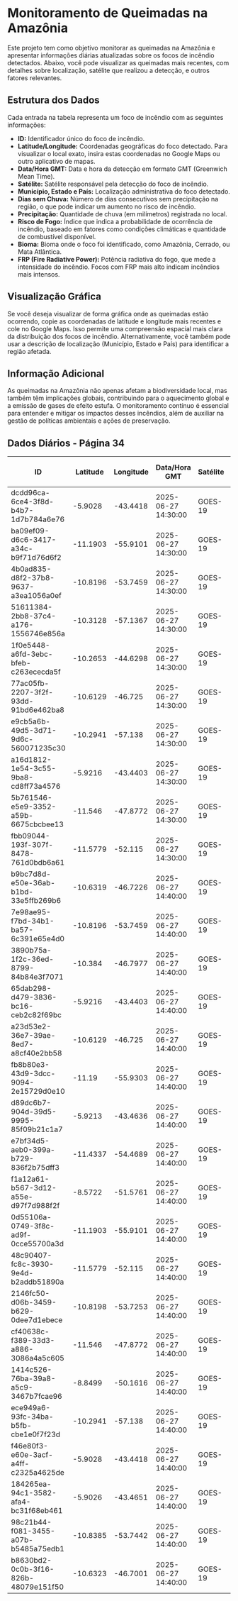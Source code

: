# Monitoramento de Queimadas na Amazônia

Este projeto tem como objetivo monitorar as queimadas na Amazônia e apresentar informações diárias atualizadas sobre os focos de incêndio detectados. Abaixo, você pode visualizar as queimadas mais recentes, com detalhes sobre localização, satélite que realizou a detecção, e outros fatores relevantes.

## Estrutura dos Dados

Cada entrada na tabela representa um foco de incêndio com as seguintes informações:

- **ID:** Identificador único do foco de incêndio.
- **Latitude/Longitude:** Coordenadas geográficas do foco detectado. Para visualizar o local exato, insira estas coordenadas no Google Maps ou outro aplicativo de mapas.
- **Data/Hora GMT:** Data e hora da detecção em formato GMT (Greenwich Mean Time).
- **Satélite:** Satélite responsável pela detecção do foco de incêndio.
- **Município, Estado e País:** Localização administrativa do foco detectado.
- **Dias sem Chuva:** Número de dias consecutivos sem precipitação na região, o que pode indicar um aumento no risco de incêndio.
- **Precipitação:** Quantidade de chuva (em milímetros) registrada no local.
- **Risco de Fogo:** Índice que indica a probabilidade de ocorrência de incêndio, baseado em fatores como condições climáticas e quantidade de combustível disponível.
- **Bioma:** Bioma onde o foco foi identificado, como Amazônia, Cerrado, ou Mata Atlântica.
- **FRP (Fire Radiative Power):** Potência radiativa do fogo, que mede a intensidade do incêndio. Focos com FRP mais alto indicam incêndios mais intensos.

## Visualização Gráfica

Se você deseja visualizar de forma gráfica onde as queimadas estão ocorrendo, copie as coordenadas de latitude e longitude mais recentes e cole no Google Maps. Isso permite uma compreensão espacial mais clara da distribuição dos focos de incêndio. Alternativamente, você também pode usar a descrição de localização (Município, Estado e País) para identificar a região afetada.

## Informação Adicional

As queimadas na Amazônia não apenas afetam a biodiversidade local, mas também têm implicações globais, contribuindo para o aquecimento global e a emissão de gases de efeito estufa. O monitoramento contínuo é essencial para entender e mitigar os impactos desses incêndios, além de auxiliar na gestão de políticas ambientais e ações de preservação.

## Dados Diários - Página 34

| ID | Latitude | Longitude | Data/Hora GMT | Satélite | Município | Estado | País | Município ID | Estado ID | País ID | Dias sem Chuva | Precipitação | Risco de Fogo | Bioma | FRP |
|----|----------|-----------|---------------|----------|-----------|--------|------|--------------|-----------|---------|----------------|--------------|----------------|-------|-----|
| dcdd96ca-6ce4-3f8d-b4b7-1d7b784a6e76 | -5.9028 | -43.4418 | 2025-06-27 14:30:00 | GOES-19 | PARNARAMA | MARANHÃO | Brasil | 2107803 | 21 | 33 | nan | nan | nan | Cerrado | 84.2 |
| ba09ef09-d6c6-3417-a34c-b9f71d76d6f2 | -11.1903 | -55.9101 | 2025-06-27 14:30:00 | GOES-19 | ITAÚBA | MATO GROSSO | Brasil | 5104559 | 51 | 33 | nan | nan | nan | Amazônia | 144.7 |
| 4b0ad835-d8f2-37b8-9637-a3ea1056a0ef | -10.8196 | -53.7459 | 2025-06-27 14:30:00 | GOES-19 | MARCELÂNDIA | MATO GROSSO | Brasil | 5105580 | 51 | 33 | nan | nan | nan | Amazônia | 90.9 |
| 51611384-2bb8-37c4-a176-1556746e856a | -10.3128 | -57.1367 | 2025-06-27 14:30:00 | GOES-19 | JUARA | MATO GROSSO | Brasil | 5105101 | 51 | 33 | nan | nan | nan | Amazônia | 61.9 |
| 1f0e5448-a6fd-3ebc-bfeb-c263ececda5f | -10.2653 | -44.6298 | 2025-06-27 14:30:00 | GOES-19 | PARNAGUÁ | PIAUÍ | Brasil | 2207603 | 22 | 33 | nan | nan | nan | Cerrado | 66.3 |
| 77ac05fb-2207-3f2f-93dd-91bd6e462ba8 | -10.6129 | -46.725 | 2025-06-27 14:30:00 | GOES-19 | MATEIROS | TOCANTINS | Brasil | 1712702 | 17 | 33 | nan | nan | nan | Cerrado | 77.6 |
| e9cb5a6b-49d5-3d71-9d6c-560071235c30 | -10.2941 | -57.138 | 2025-06-27 14:30:00 | GOES-19 | NOVA MONTE VERDE | MATO GROSSO | Brasil | 5108956 | 51 | 33 | nan | nan | nan | Amazônia | 69.4 |
| a16d1812-1e54-3c55-9ba8-cd8ff73a4576 | -5.9216 | -43.4403 | 2025-06-27 14:30:00 | GOES-19 | LAGOA DO MATO | MARANHÃO | Brasil | 2105922 | 21 | 33 | nan | nan | nan | Cerrado | 83.0 |
| 5b761546-e5e9-3352-a59b-6675cbcbee13 | -11.546 | -47.8772 | 2025-06-27 14:30:00 | GOES-19 | CHAPADA DA NATIVIDADE | TOCANTINS | Brasil | 1705102 | 17 | 33 | nan | nan | nan | Cerrado | 196.3 |
| fbb09044-193f-307f-8478-761d0bdb6a61 | -11.5779 | -52.115 | 2025-06-27 14:30:00 | GOES-19 | SÃO FÉLIX DO ARAGUAIA | MATO GROSSO | Brasil | 5107859 | 51 | 33 | nan | nan | nan | Amazônia | 90.7 |
| b9bc7d8d-e50e-36ab-b1bd-33e5ffb269b6 | -10.6319 | -46.7226 | 2025-06-27 14:40:00 | GOES-19 | MATEIROS | TOCANTINS | Brasil | 1712702 | 17 | 33 | nan | nan | nan | Cerrado | 197.0 |
| 7e98ae95-f7bd-34b1-ba57-6c391e65e4d0 | -10.8196 | -53.7459 | 2025-06-27 14:40:00 | GOES-19 | MARCELÂNDIA | MATO GROSSO | Brasil | 5105580 | 51 | 33 | nan | nan | nan | Amazônia | 100.7 |
| 3890b75a-1f2c-36ed-8799-84b84e3f7071 | -10.384 | -46.7977 | 2025-06-27 14:40:00 | GOES-19 | MATEIROS | TOCANTINS | Brasil | 1712702 | 17 | 33 | nan | nan | nan | Cerrado | 75.5 |
| 65dab298-d479-3836-bc16-ceb2c82f69bc | -5.9216 | -43.4403 | 2025-06-27 14:40:00 | GOES-19 | LAGOA DO MATO | MARANHÃO | Brasil | 2105922 | 21 | 33 | nan | nan | nan | Cerrado | 100.3 |
| a23d53e2-36e7-39ae-8ed7-a8cf40e2bb58 | -10.6129 | -46.725 | 2025-06-27 14:40:00 | GOES-19 | MATEIROS | TOCANTINS | Brasil | 1712702 | 17 | 33 | nan | nan | nan | Cerrado | 120.5 |
| fb8b80e3-43d9-3dcc-9094-2e15729d0e10 | -11.19 | -55.9303 | 2025-06-27 14:40:00 | GOES-19 | ITAÚBA | MATO GROSSO | Brasil | 5104559 | 51 | 33 | nan | nan | nan | Amazônia | 201.8 |
| d89dc6b7-904d-39d5-9995-85f09b21c1a7 | -5.9213 | -43.4636 | 2025-06-27 14:40:00 | GOES-19 | LAGOA DO MATO | MARANHÃO | Brasil | 2105922 | 21 | 33 | nan | nan | nan | Cerrado | 103.7 |
| e7bf34d5-aeb0-399a-b729-836f2b75dff3 | -11.4337 | -54.4689 | 2025-06-27 14:40:00 | GOES-19 | UNIÃO DO SUL | MATO GROSSO | Brasil | 5108303 | 51 | 33 | nan | nan | nan | Amazônia | 54.5 |
| f1a12a61-b567-3d12-a55e-d97f7d988f2f | -8.5722 | -51.5761 | 2025-06-27 14:40:00 | GOES-19 | CUMARU DO NORTE | PARÁ | Brasil | 1502764 | 15 | 33 | nan | nan | nan | Amazônia | 59.6 |
| 0d55106a-0749-3f8c-ad9f-0cce55700a3d | -11.1903 | -55.9101 | 2025-06-27 14:40:00 | GOES-19 | ITAÚBA | MATO GROSSO | Brasil | 5104559 | 51 | 33 | nan | nan | nan | Amazônia | 118.1 |
| 48c90407-fc8c-3930-9e4d-b2addb51890a | -11.5779 | -52.115 | 2025-06-27 14:40:00 | GOES-19 | SÃO FÉLIX DO ARAGUAIA | MATO GROSSO | Brasil | 5107859 | 51 | 33 | nan | nan | nan | Amazônia | 89.4 |
| 2146fc50-d06b-3459-b629-0dee7d1ebece | -10.8198 | -53.7253 | 2025-06-27 14:40:00 | GOES-19 | MARCELÂNDIA | MATO GROSSO | Brasil | 5105580 | 51 | 33 | nan | nan | nan | Amazônia | 65.3 |
| cf40638c-f389-33d3-a886-3086a4a5c605 | -11.546 | -47.8772 | 2025-06-27 14:40:00 | GOES-19 | CHAPADA DA NATIVIDADE | TOCANTINS | Brasil | 1705102 | 17 | 33 | nan | nan | nan | Cerrado | 181.1 |
| 1414c526-76ba-39a8-a5c9-3467b7fcae96 | -8.8499 | -50.1616 | 2025-06-27 14:40:00 | GOES-19 | SANTA MARIA DAS BARREIRAS | PARÁ | Brasil | 1506583 | 15 | 33 | nan | nan | nan | Amazônia | 59.3 |
| ece949a6-93fc-34ba-b5fb-cbe1e0f7f23d | -10.2941 | -57.138 | 2025-06-27 14:40:00 | GOES-19 | NOVA MONTE VERDE | MATO GROSSO | Brasil | 5108956 | 51 | 33 | nan | nan | nan | Amazônia | 71.5 |
| f46e80f3-e60e-3acf-a4ff-c2325a4625de | -5.9028 | -43.4418 | 2025-06-27 14:40:00 | GOES-19 | PARNARAMA | MARANHÃO | Brasil | 2107803 | 21 | 33 | nan | nan | nan | Cerrado | 86.8 |
| 184265ea-94c1-3582-afa4-bc31f68eb461 | -5.9026 | -43.4651 | 2025-06-27 14:40:00 | GOES-19 | PARNARAMA | MARANHÃO | Brasil | 2107803 | 21 | 33 | nan | nan | nan | Cerrado | 82.2 |
| 98c21b44-f081-3455-a07b-b5485a75edb1 | -10.8385 | -53.7442 | 2025-06-27 14:40:00 | GOES-19 | MARCELÂNDIA | MATO GROSSO | Brasil | 5105580 | 51 | 33 | nan | nan | nan | Amazônia | 57.8 |
| b8630bd2-0c0b-3f16-826b-48079e151f50 | -10.6323 | -46.7001 | 2025-06-27 14:40:00 | GOES-19 | MATEIROS | TOCANTINS | Brasil | 1712702 | 17 | 33 | nan | nan | nan | Cerrado | 121.1 |


